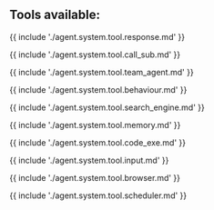 ## Tools available:

{{ include './agent.system.tool.response.md' }}

{{ include './agent.system.tool.call_sub.md' }}

{{ include './agent.system.tool.team_agent.md' }}

{{ include './agent.system.tool.behaviour.md' }}

{{ include './agent.system.tool.search_engine.md' }}

{{ include './agent.system.tool.memory.md' }}

{{ include './agent.system.tool.code_exe.md' }}

{{ include './agent.system.tool.input.md' }}

{{ include './agent.system.tool.browser.md' }}

{{ include './agent.system.tool.scheduler.md' }}

